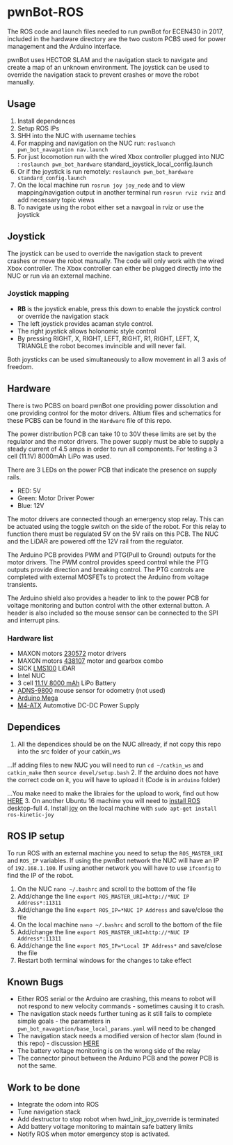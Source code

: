 # pwnBot-ROS
The ROS code and launch files needed to run pwnBot for ECEN430 in 2017, included in the 
hardware directory are the two custom PCBS used for power management and the Arduino interface. 

pwnBot uses HECTOR SLAM and the navigation stack to navigate and create a map of an unknown environment. The joystick can be used to override the navigation stack to prevent crashes or move the robot manually.  

## Usage 
1. Install dependences
2. Setup ROS IPs
3. SHH into the NUC with username techies
4. For mapping and navigation on the NUC run: `rosluanch pwn_bot_navagation nav.launch`
5. For just locomotion run with the wired Xbox controller plugged into NUC : `roslaunch pwn_bot_hardware` standard_joystick_local_config.launch
6. Or if the joystick is run remotely: `roslaunch pwn_bot_hardware standard_config.launch`
7. On the local machine run `rosrun joy joy_node` and to view mapping/navigation output in another terminal run `rosrun rviz rviz` and add necessary topic views
8. To navigate using the robot either set a navgoal in rviz or use the joystick  

## Joystick 
The joystick can be used to override the navigation stack to prevent crashes or move the robot manually. The code will only work with the wired Xbox controller. The Xbox controller can either be plugged directly into the NUC or run via an external machine.  

### Joystick mapping
* <b>RB</b> is the joystick enable, press this down to enable the joystick control or override the navigation stack
* The left joystick provides acaman style control. 
* The right joystick allows holonomic style control
* By pressing RIGHT, X, RIGHT, LEFT, RIGHT, R1, RIGHT, LEFT, X, TRIANGLE the robot becomes invincible and will never fail. 

Both joysticks can be used simultaneously to allow movement in all 3 axis of freedom. 

## Hardware 
There is two PCBS on board pwnBot one providing power dissolution and one providing control for the motor drivers. Altium files and schematics for these PCBS can be found in the `Hardware` file of this repo. 

The power distribution PCB can take 10 to 30V these limits are set by the regulator and the motor drivers. The power supply must be able to supply a steady current of 4.5 amps in order to run all components. For testing a 3 cell (11.1V) 8000mAh LiPo was used. 

There are 3 LEDs on the power PCB that indicate the presence on supply rails.
* RED: 5V
* Green: Motor Driver Power
* Blue: 12V

The motor drivers are connected though an emergency stop relay. This can be actuated using the toggle switch on the side of the robot. For this relay to function there must be regulated 5V on the 5V rails on this PCB. The NUC and the LiDAR are powered off the 12V rail from the regulator. 

The Arduino PCB provides PWM and PTG(Pull to Ground) outputs for the motor drivers. The PWM control provides speed control while the PTG outputs provide direction and breaking control. The PTG controls are completed with external MOSFETs to protect the Arduino from voltage transients.  

The Arduino shield also provides a header to link to the power PCB for voltage monitoring and button control with the other external button. A header is also included so the mouse sensor can be connected to the SPI and interrupt pins. 

### Hardware list
* MAXON motors [230572](http://www.maxonmotor.com/maxon/view/product/230572) motor drivers
* MAXON motors [438107](http://www.maxonmotor.com/maxon/view/service_search;JSESSIONID=DF403172332B135C67D37C4328F00898.node1?query=438107) motor and gearbox combo
* SICK [LMS100](https://www.sick.com/us/en/detection-and-ranging-solutions/2d-lidar-sensors/lms1xx/lms100-10000/p/p109841) LiDAR
* Intel NUC 
* 3 cell [11.1V 8000 mAh](https://hobbyking.com/en_us/zippy-flightmax-8000mah-3s1p-30c-lipo-pack.html?___store=en_us) LiPo Battery
* [ADNS-9800](https://www.tindie.com/products/jkicklighter/adns-9800-laser-motion-sensor/) mouse sensor for odometry (not used)
* [Arduino Mega](https://www.arduino.cc/en/Main/ArduinoBoardMega2560)
* [M4-ATX](http://www.mini-box.com/M4-ATX?sc=8&category=981) Automotive DC-DC Power Supply

## Dependices
1. All the dependices should be on the NUC allready, if not copy this repo into the src folder of your catkin_ws 

 ...If adding files to new NUC you will need to run `cd ~/catkin_ws` and `catkin_make` then `source devel/setup.bash` 
2. If the arduino does not have the correct code on it, you will have to upload it (Code is in `arduino` folder) 

 ...You make need to make the libraies for the upload to work, find out how [HERE](http://wiki.ros.org/rosserial_arduino/Tutorials/Arduino%20IDE%20Setup)
3. On another Ubuntu 16 machine you will need to [install ROS](http://wiki.ros.org/kinetic/Installation/Ubuntu) desktop-full
4. Install [joy](http://wiki.ros.org/joy) on the local machine with `sudo apt-get install ros-kinetic-joy`

## ROS IP setup
To run ROS with an external machine you need to setup the `ROS_MASTER_URI` and `ROS_IP` variables. If using the pwnBot network the NUC will have an IP of `192.168.1.100`. If using another network you will have to use `ifconfig` to find the IP of the robot.   

1. On the NUC `nano ~/.bashrc` and scroll to the bottom of the file
2. Add/change the line `export ROS_MASTER_URI=http://*NUC IP Address*:11311`
3. Add/change the line `export ROS_IP=*NUC IP Address` and save/close the file
4. On the local machine `nano ~/.bashrc` and scroll to the bottom of the file
5. Add/change the line `export ROS_MASTER_URI=http://*NUC IP Address*:11311`
6. Add/change the line `export ROS_IP=*Local IP Address*` and save/close the file
7. Restart both terminal windows for the changes to take effect


## Known Bugs
* Either ROS serial or the Arduino are crashing, this means to robot will not respond to new velocity commands - sometimes causing it to crash. 
* The navigation stack needs further tuning as it still fails to complete simple goals - the parameters in `pwn_bot_navagation/base_local_params.yaml` will need to be changed
* The navigation stack needs a modified version of hector slam (found in this repo) - discussion [HERE](http://answers.ros.org/question/40541/extrapolation-error-of-local-cost-map-in-navigation/)
* The battery voltage monitoring is on the wrong side of the relay
* The connector pinout between the Arduino PCB and the power PCB is not the same.  

## Work to be done
* Integrate the odom into ROS
* Tune navigation stack
* Add destructor to stop robot when hwd_init_joy_override is terminated
* Add battery voltage monitoring to maintain safe battery limits
* Notify ROS when motor emergency stop is activated.
